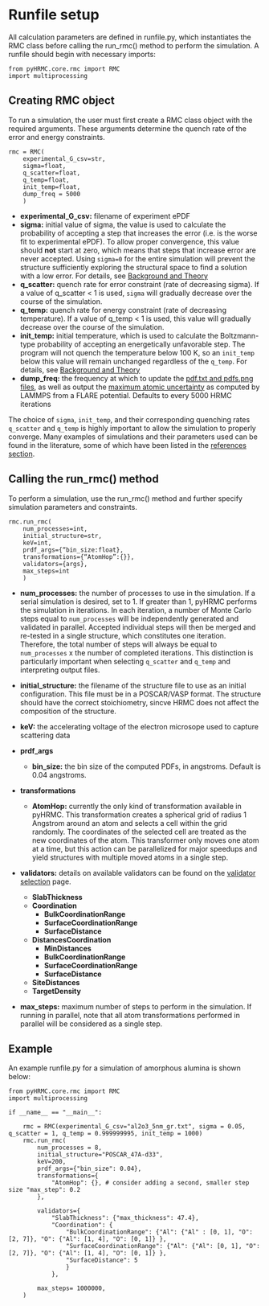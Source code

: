 Runfile setup
===
All calculation parameters are defined in runfile.py, which instantiates the RMC class before calling the run_rmc() method to perform the simulation. A runfile should begin with necessary imports:
```
from pyHRMC.core.rmc import RMC
import multiprocessing
```
## Creating RMC object

To run a simulation, the user must first create a RMC class object with the required arguments. These arguments determine the quench rate of the error and energy constraints.
```
rmc = RMC(
    experimental_G_csv=str, 
    sigma=float, 
    q_scatter=float, 
    q_temp=float, 
    init_temp=float, 
    dump_freq = 5000
    )
```
- **experimental_G_csv:**  filename of experiment ePDF
- **sigma:** initial value of sigma, the value is used to calculate the probability of accepting a step that increases the error (i.e. is the worse fit to experimental ePDF). To allow proper convergence, this value should **not** start at zero, which means that steps that increase error are never accepted. Using `sigma=0` for the entire simulation will prevent the structure sufficiently exploring the structural space to find a solution with a low error. For details, see [Background and Theory](https://ehrhardtkm.github.io/pyHRMC/background_theory/)
- **q_scatter:** quench rate for error constraint (rate of decreasing sigma). If a value of q_scatter < 1 is used, `sigma` will gradually decrease over the course of the simulation.
- **q_temp:**  quench rate for energy constraint (rate of decreasing temperature). If a value of q_temp < 1 is used, this value will gradually decrease over the course of the simulation.
- **init_temp:** initial temperature, which is used to calculate the Boltzmann-type probability of accepting an energetically unfavorable step. The program will not quench the temperature below 100 K, so an `init_temp` below this value will remain unchanged regardless of the `q_temp`. For details, see [Background and Theory](https://ehrhardtkm.github.io/pyHRMC/background_theory/)
- **dump_freq:** the frequency at which to update the [pdf.txt and pdfs.png files](https://ehrhardtkm.github.io/pyHRMC/user_guide/getting_started/outputs), as well as output the [maximum atomic uncertainty](https://ehrhardtkm.github.io/pyHRMC/user_guide/getting_started/lammps_input) as computed by LAMMPS from a FLARE potential. Defaults to every 5000 HRMC iterations

The choice of `sigma`, `init_temp`, and their corresponding quenching rates `q_scatter` and `q_temp` is highly important to allow the simulation to properly converge. Many examples of simulations and their parameters used can be found in the literature, some of which have been listed in the [references section](https://ehrhardtkm.github.io/pyHRMC/background_theory/).

## Calling the run_rmc() method

To perform a simulation, use the run_rmc() method and further specify simulation parameters and constraints.
```
rmc.run_rmc(
    num_processes=int, 
    initial_structure=str, 
    keV=int, 
    prdf_args={“bin_size:float}, 
    transformations={“AtomHop”:{}}, 
    validators={args}, 
    max_steps=int
    )
```
- **num_processes:** the number of processes to use in the simulation. If a serial simulation is desired, set to 1. If greater than 1, pyHRMC performs the simulation in iterations. In each iteration, a number of Monte Carlo steps equal to `num_processes` will be independently generated and validated in parallel. Accepted individual steps will then be merged and re-tested in a single structure, which constitutes one iteration. Therefore, the total number of steps will always be equal to `num_processes` x the number of completed iterations. This distinction is particularly important when selecting `q_scatter` and `q_temp` and interpreting output files.
- **initial_structure:** the filename of the structure file to use as an initial configuration. This file must be in a POSCAR/VASP format. The structure should have the correct stoichiometry, sincve HRMC does not affect the composition of the structure. 
- **keV:** the accelerating voltage of the electron microsope used to capture scattering data
- **prdf_args**
    - **bin_size:** the bin size of the computed PDFs, in angstroms. Default is 0.04 angstroms.
- **transformations**
    - **AtomHop:** currently the only kind of transformation available in pyHRMC. This transformation creates a spherical grid of radius 1 Angstrom around an atom and selects a cell within the grid randomly. The coordinates of the selected cell are treated as the new coordinates of the atom. This transformer only moves one atom at a time, but this action can be parallelized for major speedups and yield structures with multiple moved atoms in a single step.
- **validators:** details on available validators can be found on the [validator selection](http://127.0.0.1:8000/user_guide/validator_selection/) page.
    - **SlabThickness**
    - **Coordination** 
        - **BulkCoordinationRange**
        - **SurfaceCoordinationRange**
        - **SurfaceDistance**
    - **DistancesCoordination**
        - **MinDistances**
        - **BulkCoordinationRange**
        - **SurfaceCoordinationRange**
        - **SurfaceDistance**
    - **SiteDistances**
    - **TargetDensity**

- **max_steps:** maximum number of steps to perform in the simulation. If running in parallel, note that all atom transformations performed in parallel will be considered as a single step. 

## Example
An example runfile.py for a simulation of amorphous alumina is shown below:
```
from pyHRMC.core.rmc import RMC
import multiprocessing

if __name__ == "__main__":

    rmc = RMC(experimental_G_csv="al2o3_5nm_gr.txt", sigma = 0.05, q_scatter = 1, q_temp = 0.999999995, init_temp = 1000)
    rmc.run_rmc(
        num_processes = 8,
        initial_structure="POSCAR_47A-d33",
        keV=200,
        prdf_args={"bin_size": 0.04},
        transformations={
            "AtomHop": {}, # consider adding a second, smaller step size "max_step": 0.2
        },

        validators={
            "SlabThickness": {"max_thickness": 47.4},
            "Coordination": {
                "BulkCoordinationRange": {"Al": {"Al" : [0, 1], "O": [2, 7]}, "O": {"Al": [1, 4], "O": [0, 1]} },
                "SurfaceCoordinationRange": {"Al": {"Al": [0, 1], "O": [2, 7]}, "O": {"Al": [1, 4], "O": [0, 1]} },
                "SurfaceDistance": 5
                }
            },

        max_steps= 1000000,
    )
```
